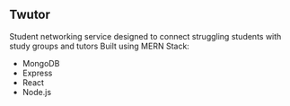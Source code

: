 ## Twutor

Student networking service designed to connect struggling students with study groups and tutors
Built using MERN Stack:

- MongoDB
- Express
- React
- Node.js
